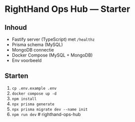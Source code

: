 # RightHand Ops Hub — Starter



## Inhoud
- Fastify server (TypeScript) met `/healthz`
- Prisma schema (MySQL)
- MongoDB connectie
- Docker Compose (MySQL + MongoDB)
- Env voorbeeld

## Starten
1. `cp .env.example .env`
2. `docker compose up -d`
3. `npm install`
4. `npx prisma generate`
5. `npx prisma migrate dev --name init`
6. `npm run dev`
#   r i g h t h a n d - o p s - h u b 
 
 
